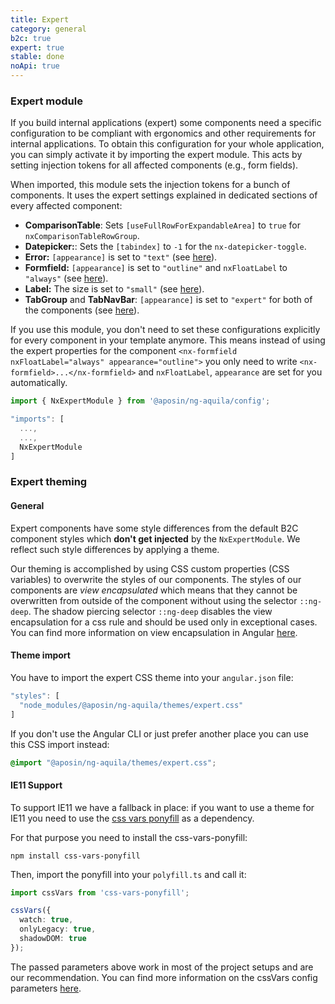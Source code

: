 ```yaml
---
title: Expert
category: general
b2c: true
expert: true
stable: done
noApi: true
---
```


### Expert module

If you build internal applications (expert) some components need a specific configuration to be compliant with ergonomics and other requirements for internal applications. To obtain this configuration for your whole application, you can simply activate it by importing the expert module. This acts by setting injection tokens for all affected components (e.g., form fields).

When imported, this module sets the injection tokens for a bunch of components. It uses the expert settings explained in dedicated sections of every affected component:

- **ComparisonTable**: Sets `[useFullRowForExpandableArea]` to `true` for `nxComparisonTableRowGroup`.
- **Datepicker:**: Sets the `[tabindex]` to `-1` for the `nx-datepicker-toggle`.
- **Error:** `[appearance]` is set to `"text"` (see [here](./documentation/base/overview#error)).
- **Formfield:** `[appearance]` is set to `"outline"` and `nxFloatLabel` to `"always"` (see [here](./documentation/formfield/overview#expert%253A-appearance)).
- **Label:** The size is set to `"small"` (see [here](./documentation/base/overview#label)).
- **TabGroup** and **TabNavBar**: `[appearance]` is set to `"expert"` for both of the components (see [here](./documentation/tabs/overview#expert%253A-appearance)).

If you use this module, you don't need to set these configurations explicitly for every component in your template anymore. This means instead of using the expert properties for the component `<nx-formfield nxFloatLabel="always" appearance="outline">` you only need to write `<nx-formfield>...</nx-formfield>` and `nxFloatLabel`, `appearance` are set for you automatically.

```ts
import { NxExpertModule } from '@aposin/ng-aquila/config';
```

```ts
"imports": [
  ...,
  ...,
  NxExpertModule
]
```
### Expert theming
#### General

Expert components have some style differences from the default B2C component styles which **don't get injected** by the `NxExpertModule`. We reflect such style differences by applying a theme.

Our theming is accomplished by using CSS custom properties (CSS variables) to overwrite the styles of our components. The styles of our components are *view encapsulated* which means that they cannot be overwritten from outside of the component without using the selector `::ng-deep`. The shadow piercing selector `::ng-deep` disables the view encapsulation for a css rule and should be used only in exceptional cases. You can find more information on view encapsulation in Angular [here](https://angular.io/guide/component-styles#view-encapsulation).

#### Theme import
You have to import the expert CSS theme into your `angular.json` file:
```ts
"styles": [
  "node_modules/@aposin/ng-aquila/themes/expert.css"
]
```

If you don't use the Angular CLI or just prefer another place you can use this CSS import instead:

```css
@import "@aposin/ng-aquila/themes/expert.css";
```

#### IE11 Support
To support IE11 we have a fallback in place: if you want to use a theme for IE11 you need to use the [css vars ponyfill](https://github.com/jhildenbiddle/css-vars-ponyfill/)
as a dependency.

For that purpose you need to install the css-vars-ponyfill:

```
npm install css-vars-ponyfill
```

Then, import the ponyfill into your `polyfill.ts` and call it:

```ts
import cssVars from 'css-vars-ponyfill';

cssVars({
  watch: true,
  onlyLegacy: true,
  shadowDOM: true
});
```

The passed parameters above work in most of the project setups and are our recommendation. You can find more information on the cssVars config parameters [here](https://jhildenbiddle.github.io/css-vars-ponyfill/#/?id=options).

